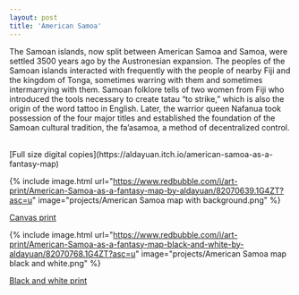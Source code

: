 ```yaml
---
layout: post
title: 'American Samoa'
---
```

The Samoan islands, now split between American Samoa and Samoa, were settled 3500 years ago by the Austronesian expansion. The peoples of the Samoan islands interacted with frequently with the people of nearby Fiji and the kingdom of Tonga, sometimes warring with them and sometimes intermarrying with them. Samoan folklore tells of two women from Fiji who introduced the tools necessary to create tatau “to strike,” which is also the origin of the word tattoo in English. Later, the warrior queen Nafanua took possession of the four major titles and established the foundation of the Samoan cultural tradition, the fa’asamoa, a method of decentralized control. 

<br>
[Full size digital copies](https://aldayuan.itch.io/american-samoa-as-a-fantasy-map)
<br>

{% include image.html url="https://www.redbubble.com/i/art-print/American-Samoa-as-a-fantasy-map-by-aldayuan/82070639.1G4ZT?asc=u" image="projects/American Samoa map with background.png" %}

[Canvas print](https://www.redbubble.com/i/art-print/American-Samoa-as-a-fantasy-map-by-aldayuan/82070639.1G4ZT?asc=u )

{% include image.html url="https://www.redbubble.com/i/art-print/American-Samoa-as-a-fantasy-map-black-and-white-by-aldayuan/82070768.1G4ZT?asc=u" image="projects/American Samoa map black and white.png" %}

[Black and white print](https://www.redbubble.com/i/art-print/American-Samoa-as-a-fantasy-map-black-and-white-by-aldayuan/82070768.1G4ZT?asc=u)
